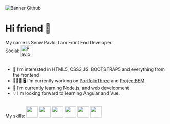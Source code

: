 ![Banner Github](https://user-images.githubusercontent.com/71393825/125354615-ae967080-e36c-11eb-9495-3922959f57b7.png)
# Hi friend 👋
My name is Seniv Pavlo, I am Front End Developer.
<br />
Social:
<a href="https://www.linkedin.com/in/pavlo-seniv-4a0459214/">
  <img align="center" alt="PavloSeniv | LinkedIn" width="36px" src="https://pngimg.com/uploads/linkedIn/linkedIn_PNG38.png" />
</a>
<br />
<br />
 - 👀 I’m interested in HTML5, CSS3,JS, BOOTSTRAP5 and everything from the frontend
 - 👨🏻‍💼 🖥 I’m currently working on <a href="https://pavloseniv.github.io/Portfolio/PortfolioThree/">PortfolioThree</a> and <a href="https://pavloseniv.github.io/TutorialForBEM/">ProjectBEM</a>.
 - 🌱 I’m currently learning Node.js, and web development
 - 💡 I'm looking forward to learning Angular and Vue.
 <br />
My skills:
<span><img height="36" src="https://user-images.githubusercontent.com/71393825/125429817-11dbb604-fa9d-4143-885d-b37833d11a86.png"></span>
<span><img height="36" src="https://user-images.githubusercontent.com/71393825/125430498-aa407657-87c6-42e3-8d59-9567366401d6.png"></span>
<span><img height="36" src="https://user-images.githubusercontent.com/71393825/125434394-9b5983e0-dc27-4b6d-a07f-0eeed53926fe.png"></span>
<span><img height="36" src="https://user-images.githubusercontent.com/71393825/125434606-c1d21f2e-8115-42e4-9359-928f6ef2b6f5.png"></span>
<span><img height="36" src="https://user-images.githubusercontent.com/71393825/125435131-79cc2ed1-af33-4c28-a18b-bb433d0c4895.png"></span>
<span><img height="36" src="https://user-images.githubusercontent.com/71393825/125435207-3cdfe909-5c77-4585-938e-bf3b351e9459.png"></span>

<!---
PavloSeniv/PavloSeniv is a ✨ special ✨ repository because its `README.md` (this file) appears on your GitHub profile.
You can click the Preview link to take a look at your changes.
--->
